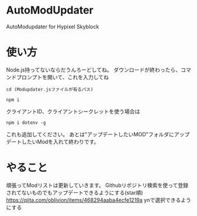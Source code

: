 # AutoModUpdater
AutoModupdater for Hypixel Skyblock

# 使い方 
Node.js持ってないならだうんろーどしてね。
ダウンロードが終わったら、コマンドプロンプトを開いて、これを入力してね
```
cd (Modupdater.jsファイルが有るパス)
```
```
npm i
```
クライアントID、クライアントシークレットを使う場合は
```
npm i dotenv -g
```
これも追加してください。
あとは"アップデートしたいMOD"フォルダにアップデートしたいModを入れて終わりです。

# やること
頑張ってModリストは更新していきます。
Githubリポジトリ検索を使って登録されてないものでもアップデートできるようにする(star順)
https://qiita.com/oblivion/items/468294aaba4ecfe1219a ynで選択できるようにする
